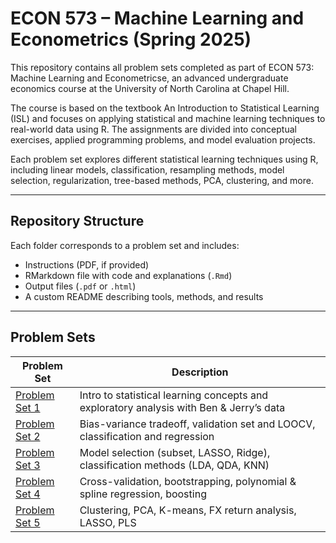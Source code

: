 # ECON 573 – Machine Learning and Econometrics (Spring 2025)

This repository contains all problem sets completed as part of ECON 573: Machine Learning and Econometricse, an advanced undergraduate economics course at the University of North Carolina at Chapel Hill.

The course is based on the textbook An Introduction to Statistical Learning (ISL) and focuses on applying statistical and machine learning techniques to real-world data using R. The assignments are divided into conceptual exercises, applied programming problems, and model evaluation projects.

Each problem set explores different statistical learning techniques using R, including linear models, classification, resampling methods, model selection, regularization, tree-based methods, PCA, clustering, and more.

---

## Repository Structure

Each folder corresponds to a problem set and includes:

- Instructions (PDF, if provided)  
- RMarkdown file with code and explanations (`.Rmd`)  
- Output files (`.pdf` or `.html`)  
- A custom README describing tools, methods, and results

---

## Problem Sets

| Problem Set | Description |
|-------------|-------------|
| [Problem Set 1](./ps1) | Intro to statistical learning concepts and exploratory analysis with Ben & Jerry’s data |
| [Problem Set 2](./ps2) | Bias-variance tradeoff, validation set and LOOCV, classification and regression |
| [Problem Set 3](./ps3) | Model selection (subset, LASSO, Ridge), classification methods (LDA, QDA, KNN) |
| [Problem Set 4](./ps4) | Cross-validation, bootstrapping, polynomial & spline regression, boosting |
| [Problem Set 5](./ps5) | Clustering, PCA, K-means, FX return analysis, LASSO, PLS |
